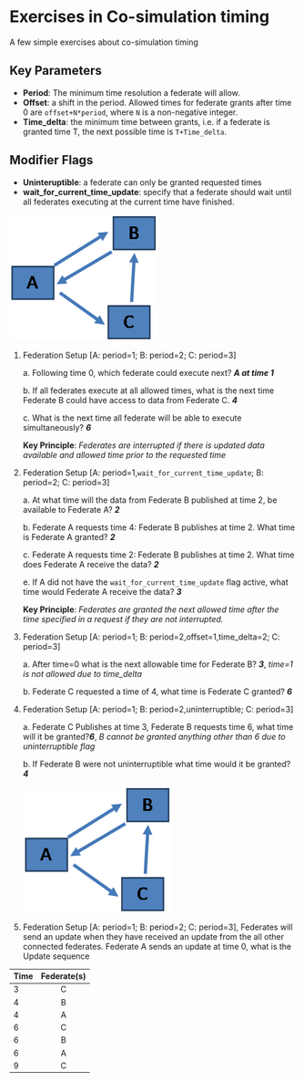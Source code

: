 # Exercises in Co-simulation timing

A few simple exercises about co-simulation timing

## Key Parameters

- **Period**: The minimum time resolution a federate will allow.
- **Offset**: a shift in the period. Allowed times for federate grants after time 0 are `offset+N*period`, where `N` is a non-negative integer.
- **Time_delta**: the minimum time between grants, i.e. if a federate is granted time T, the next possible time is `T+Time_delta`.

## Modifier Flags

- **Uninteruptible**: a federate can only be granted requested times
- **wait_for_current_time_update**: specify that a federate should wait until all federates executing at the current time have finished.

![Connectivity Diagram](../img/timing_fed_setup.png 'Exercise Federate Setup')

1.  Federation Setup \[A: period=1; B: period=2; C: period=3\]

    a. Following time 0, which federate could execute next? **_A at time 1_**

    b. If all federates execute at all allowed times, what is the next time Federate B could have access to data from Federate C. **_4_**

    c. What is the next time all federate will be able to execute simultaneously? **_6_**


     **Key Principle**:  *Federates are interrupted if there is updated data available and allowed time prior to the requested time*

2.  Federation Setup \[A: period=1,`wait_for_current_time_update`; B: period=2; C: period=3\]

    a. At what time will the data from Federate B published at time 2, be available to Federate A? **_2_**

    b. Federate A requests time 4: Federate B publishes at time 2. What time is Federate A granted? **_2_**

    c. Federate A requests time 2: Federate B publishes at time 2. What time does Federate A receive the data? **_2_**

    e. If A did not have the `wait_for_current_time_update` flag active, what time would Federate A receive the data? **_3_**


     **Key Principle**:  *Federates are granted the next allowed time after the time specified in a request if they are not interrupted.*

3.  Federation Setup \[A: period=1; B: period=2,offset=1,time_delta=2; C: period=3\]

    a. After time=0 what is the next allowable time for Federate B? **_3_**, _time=1 is not allowed due to time_delta_

    b. Federate C requested a time of 4, what time is Federate C granted? **_6_**

4.  Federation Setup \[A: period=1; B: period=2,uninterruptible; C: period=3\]

    a. Federate C Publishes at time 3, Federate B requests time 6, what time will it be granted?**_6_**, _B cannot be granted anything other than 6 due to uninterruptible flag_

    b. If Federate B were not uninterruptible what time would it be granted? **_4_**

    ![Connectivity Diagram](../img/timing_fed_setup.png 'Exercise Federate Setup')

5.  Federation Setup \[A: period=1; B: period=2; C: period=3\], Federates will send an update when they have received an update from the all other connected federates. Federate A sends an update at time 0, what is the Update sequence

<center>

| Time | Federate(s) |
| ---- | :---------: |
| 3    |      C      |
| 4    |      B      |
| 4    |      A      |
| 6    |      C      |
| 6    |      B      |
| 6    |      A      |
| 9    |      C      |

</center>
